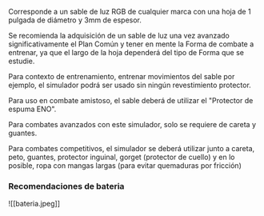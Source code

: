 Corresponde a un sable de luz RGB de cualquier marca con una hoja de 1 pulgada de diámetro y 3mm de espesor. 

Se recomienda la adquisición de un sable de luz una vez avanzado significativamente el Plan Común y tener en mente la Forma de combate a entrenar, ya que el largo de la hoja dependerá del tipo de Forma que se estudie.


Para contexto de entrenamiento, entrenar movimientos del sable por ejemplo, el simulador podrá ser usado sin ningún revestimiento protector.

Para uso en combate amistoso, el sable deberá de utilizar el "Protector de espuma ENO".

Para combates avanzados con este simulador, solo se requiere de careta y guantes.

Para combates competitivos, el simulador se deberá utilizar junto a careta, peto, guantes, protector inguinal, gorget (protector de cuello) y en lo posible, ropa con mangas largas (para evitar quemaduras por fricción)

### Recomendaciones de bateria

![[bateria.jpeg]]